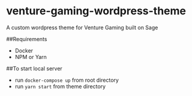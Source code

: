 # venture-gaming-wordpress-theme
A custom wordpress theme for Venture Gaming built on Sage

##Requirements
- Docker
- NPM or Yarn

##To start local server
- run `docker-compose up` from root directory
- run `yarn start` from theme directory
